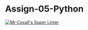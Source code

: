 # Assign-05-Python
[![Mr Coxall's Super Linter](https://github.com/ICS3U-Programming-MinabB/Assign-05-Python/workflows/Mr%20Coxall's%20Super%20Linter/badge.svg)](https://github.com/ICS3U-Programming-MinabB/Assign-05-Python/actions/)
